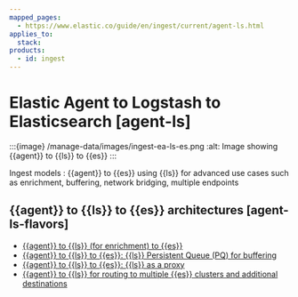 ```yaml
---
mapped_pages:
  - https://www.elastic.co/guide/en/ingest/current/agent-ls.html
applies_to:
  stack:
products:
  - id: ingest
---
```


# Elastic Agent to Logstash to Elasticsearch [agent-ls]

:::{image} /manage-data/images/ingest-ea-ls-es.png
:alt: Image showing {{agent}} to {{ls}} to {{es}}
:::

Ingest models
:   {{agent}} to {{es}} using {{ls}} for advanced use cases such as enrichment, buffering, network bridging, multiple endpoints


## {{agent}} to {{ls}} to {{es}} architectures [agent-ls-flavors]

* [{{agent}} to {{ls}} (for enrichment) to {{es}}](ls-enrich.md)
* [{{agent}} to {{ls}} to {{es}}: {{ls}} Persistent Queue (PQ) for buffering](lspq.md)
* [{{agent}} to {{ls}} to {{es}}: {{ls}} as a proxy](ls-networkbridge.md)
* [{{agent}} to {{ls}} for routing to multiple {{es}} clusters and additional destinations](ls-multi.md)





